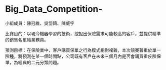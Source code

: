 # Big_Data_Competition-
小組成員：陳冠維、吳岱錡、陳威宇

比賽目的：以現今機器學習的技術，挖掘出保險需求可能較高的客戶，並提供精準的銷售名單給業務員。

預測目標：在保險業中，客戶購買保單之行為模式相對複雜，本次競賽著重於單一險種，將預測在某一個時間點，公司既有客戶在未來三個月內是否會購買重疾險保單，為經典的二元分類問題。
